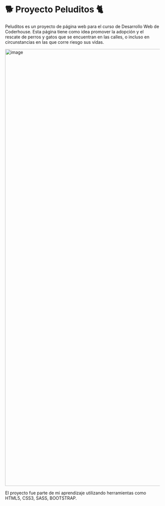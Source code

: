 # 🐕 Proyecto Peluditos 🐈
Peluditos es un proyecto de página web para el curso de Desarrollo Web de Coderhouse. Esta página tiene como idea promover la adopción y el rescate de perros y gatos que se encuentran en las calles, o incluso en circunstancias en las que corre riesgo sus vidas.


<img width="1423" alt="image" src="https://user-images.githubusercontent.com/107373631/179375490-709deec5-e1e2-44b3-82c1-8a659cae7648.png">


El proyecto fue parte de mi aprendizaje utilizando herramientas como HTML5, CSS3, SASS, BOOTSTRAP.
